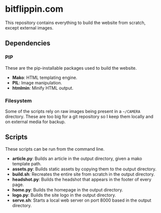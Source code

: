 # bitflippin.com

This repository contains everything to build the website from scratch, except external images.

## Dependencies

### PIP

These are the pip-installable packages used to build the website.

- **Mako**: HTML templating engine.
- **PIL**: Image manipulation.
- **htmlmin**: Minify HTML output.

### Filesystem

Some of the scripts rely on raw images being present in a `~/CAMERA` directory. These are too big for a git repository so I keep them locally and on external media for backup.

## Scripts

These scripts can be run from the command line.

- **article.py**: Builds an article in the output directory, given a mako template path.
- **assets.py**: Builds static assets by copying them to the output directory.
- **build.sh**: Recreates the entire site from scratch in the output directory.
- **headshot.py**: Builds the headshot that appears in the footer of every page.
- **home.py**: Builds the homepage in the output directory.
- **logo.py**: Builds the site logo in the output directory.
- **serve.sh**: Starts a local web server on port 8000 based in the output directory.